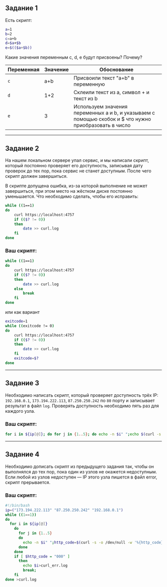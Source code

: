 ## Задание 1

Есть скрипт:

```bash
a=1
b=2
c=a+b
d=$a+$b
e=$(($a+$b))
```

Какие значения переменным c, d, e будут присвоены? Почему?

| Переменная  | Значение | Обоснование                                                                                            |
| ------------- |----------|--------------------------------------------------------------------------------------------------------|
| `c`  | a+b      | Присвоили текст "a+b" в переменную                                                                     |
| `d`  | 1+2      | Склеили текст из а, символ + и текст из b                                                              |
| `e`  | 3        | Используем значения переменных a и b, и указываем с помощью скобок и $ что нужно приобразовать в число |

----

## Задание 2

На нашем локальном сервере упал сервис, и мы написали скрипт, который постоянно проверяет его доступность, записывая дату проверок до тех пор, пока сервис не станет доступным. После чего скрипт должен завершиться. 

В скрипте допущена ошибка, из-за которой выполнение не может завершиться, при этом место на жёстком диске постоянно уменьшается. Что необходимо сделать, чтобы его исправить:

```bash
while ((1==1)
do
	curl https://localhost:4757
	if (($? != 0))
	then
		date >> curl.log
	fi
done
```

### Ваш скрипт:

```bash
while ((1==1)
do
	curl https://localhost:4757
	if (($? != 0))
	then
		date >> curl.log
	else
	    break 
	fi
done
```
или как вариант
```bash
exitcode=1
while ((exitcode != 0)
do
	curl https://localhost:4757
	if (($? != 0))
	then
		date >> curl.log
	fi
	exitcode=$?
done
```

---

## Задание 3

Необходимо написать скрипт, который проверяет доступность трёх IP: `192.168.0.1`, `173.194.222.113`, `87.250.250.242` по `80` порту и записывает результат в файл `log`. Проверять доступность необходимо пять раз для каждого узла.

### Ваш скрипт:

```bash
for i in ${ip[@]}; do for j in {1..5}; do echo -n $i" ";echo $(curl -s -o /dev/null -w '%{http_code}' --connect-timeout 3 $i:80); done; done > curl.log
```

---
## Задание 4

Необходимо дописать скрипт из предыдущего задания так, чтобы он выполнялся до тех пор, пока один из узлов не окажется недоступным. Если любой из узлов недоступен — IP этого узла пишется в файл error, скрипт прерывается.

### Ваш скрипт:

```bash
#!/bin/bash
ip=("173.194.222.113" "87.250.250.242" "192.168.0.1")
while ((1==1))
do
  for i in ${ip[@]}
    do
      for j in {1..5}
      do
        echo -n $i" ";http_code=$(curl -s -o /dev/null -w '%{http_code}' --connect-timeout 3 $i:80);echo $http_code
      done
    done
    if [ $http_code = "000" ]
      then
        echo $i>curl_err.log
        break;
    fi
done >curl.log
```
